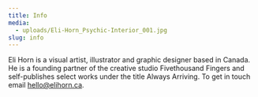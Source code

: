 ```yaml
---
title: Info
media:
  - uploads/Eli-Horn_Psychic-Interior_001.jpg
slug: info
---
```


Eli Horn is a visual artist, illustrator and graphic designer based in Canada. He is a founding partner of the creative studio Fivethousand Fingers and self-publishes select works under the title Always Arriving. To get in touch email hello@elihorn.ca.

